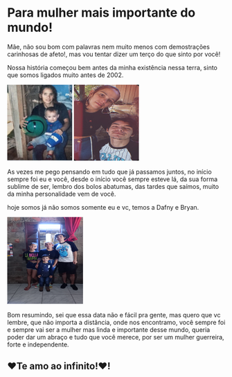 <!DOCTYPE html>
<html lang="en">
<head>
  <meta charset="UTF-8">
  <meta http-equiv="X-UA-Compatible" content="IE=Edge">
  <meta name="viewport" content="width=device-width, initial-scale=1">

  <title>mom</title>
  <body>
  <div class="mom">
    <div>
      <h1>Para mulher mais importante do mundo!</h1>
      <p>Mãe, não sou bom com palavras nem muito menos com demostrações carinhosas de afeto!, mas vou tentar dizer um terço do que sinto por você!</p>
      <p>Nossa história começou bem antes da minha existência nessa terra, sinto que somos ligados muito antes de 2002.</p>
      <img src="/IMG_20240228_212558_882.webp" alt="Foto nossa quando pequeno" width="150" height="175">
      <img src="/IMG_20230514_134132_517.webp" alt="outra foto nossa" width="150" height="175">
      <p>As vezes me pego pensando em tudo que já passamos juntos, no início sempre foi eu e você, desde o início você sempre esteve lá, da sua forma sublime de ser, lembro dos bolos abatumas, das tardes que saímos, muito da minha personalidade vem de você.</p>
      <p>hoje somos já não somos somente eu e vc, temos a Dafny e Bryan.</p>
      <div class=" familia">
      <img src="/IMG_20230514_133636.jpg" alt="foto nossa" width="175" height="200">
      </div>
      <p>Bom resumindo, sei que essa data não e fácil pra gente, mas quero que vc lembre, que não importa a distância, onde nos encontramo, você sempre foi e sempre vai ser a mulher mas linda e importante desse mundo, queria poder dar um abraço e tudo que você merece, por ser um mulher guerreira, forte e independente.</p>
      <h2>♥️Te amo ao infinito!♥️!</h2>
    </div>
  </div>
  <link rel="stylesheet" href="style.css">
</head>

<body>
  <script src="mom_day.txt"></script>
</body>
</html>
